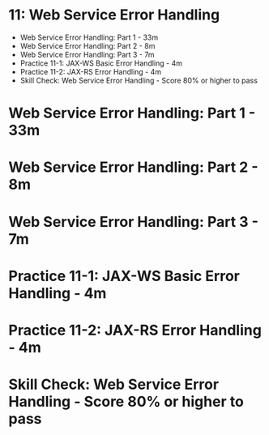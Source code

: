 # 11: Web Service Error Handling

* Web Service Error Handling: Part 1 - 33m
* Web Service Error Handling: Part 2 - 8m
* Web Service Error Handling: Part 3 - 7m
* Practice 11-1: JAX-WS Basic Error Handling - 4m
* Practice 11-2: JAX-RS Error Handling - 4m
* Skill Check: Web Service Error Handling - Score 80% or higher to pass

# Web Service Error Handling: Part 1 - 33m
# Web Service Error Handling: Part 2 - 8m
# Web Service Error Handling: Part 3 - 7m
# Practice 11-1: JAX-WS Basic Error Handling - 4m
# Practice 11-2: JAX-RS Error Handling - 4m
# Skill Check: Web Service Error Handling - Score 80% or higher to pass
